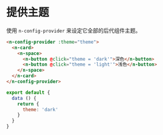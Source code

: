 # 提供主题
使用 `n-config-provider` 来设定它全部的后代组件主题。

```html
<n-config-provider :theme="theme">
  <n-card>
    <n-space>
      <n-button @click="theme = 'dark'">深色</n-button>
      <n-button @click="theme = 'light'">浅色</n-button>
    </n-space>
  </n-card>
</n-config-provider>
```
```js
export default {
  data () {
    return {
      theme: 'dark'
    }
  }
}
```

